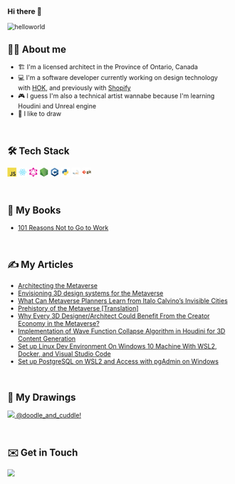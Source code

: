 ### Hi there 👋
![helloworld](https://user-images.githubusercontent.com/13730281/115279837-3295df00-a115-11eb-81e4-d474f099c982.jpg)



## 👩‍💻 About me
- 🏗️ I'm a licensed architect in the Province of Ontario, Canada
- 💻 I'm a software developer currently working on design technology with [HOK](https://www.hok.com/), and previously with [Shopify](https://www.shopify.com/)
- 🎮 I guess I'm also a technical artist wannabe because I'm learning Houdini and Unreal engine
- 🎨 I like to draw

<br>

## 🛠️ Tech Stack
<code><img height="20" src="https://raw.githubusercontent.com/github/explore/80688e429a7d4ef2fca1e82350fe8e3517d3494d/topics/javascript/javascript.png"></code>
<code><img height="20" src="https://raw.githubusercontent.com/github/explore/80688e429a7d4ef2fca1e82350fe8e3517d3494d/topics/react/react.png"></code>
<code><img height="20" src="https://raw.githubusercontent.com/github/explore/5c058a388828bb5fde0bcafd4bc867b5bb3f26f3/topics/graphql/graphql.png"></code>
<code><img height="20" src="https://raw.githubusercontent.com/github/explore/80688e429a7d4ef2fca1e82350fe8e3517d3494d/topics/nodejs/nodejs.png"></code>
<code><img height="20" src="https://raw.githubusercontent.com/github/explore/80688e429a7d4ef2fca1e82350fe8e3517d3494d/topics/cpp/cpp.png"></code>
<code><img height="20" src="https://raw.githubusercontent.com/github/explore/80688e429a7d4ef2fca1e82350fe8e3517d3494d/topics/python/python.png"></code>
<code><img height="20" src="https://raw.githubusercontent.com/github/explore/80688e429a7d4ef2fca1e82350fe8e3517d3494d/topics/mysql/mysql.png"></code>
<code><img height="20" src="https://raw.githubusercontent.com/github/explore/80688e429a7d4ef2fca1e82350fe8e3517d3494d/topics/git/git.png"></code>   

<br>

## 📖 My Books
- [101 Reasons Not to Go to Work](https://www.amazon.com/dp/B0CYKXTM18)
  
<br>

## ✍️ My Articles
- [Architecting the Metaverse](https://chloesun.medium.com/architecting-the-metaverse-106c962ac16d?sk=6f1aefa2d30b4993ef6a73c5ab001a1f)
- [Envisioning 3D design systems for the Metaverse](https://medium.com/@chloesun/envisioning-3d-design-systems-for-the-metaverse-9d5c39f5ef1c)
- [What Can Metaverse Planners Learn from Italo Calvino’s Invisible Cities](https://medium.com/@chloesun/what-metaverse-platforms-can-learn-from-italo-calvinos-invisible-cities-dbebbe14d355)
- [Prehistory of the Metaverse [Translation]](https://chloesun.medium.com/prehistory-of-the-metaverse-translation-57abd572ba3c)
- [Why Every 3D Designer/Architect Could Benefit From the Creator Economy in the Metaverse?](https://chloesun.medium.com/why-every-3d-designer-architect-could-benefit-from-the-creator-economy-in-the-metaverse-9cbdcc8319b0)
- [Implementation of Wave Function Collapse Algorithm in Houdini for 3D Content Generation](https://chloesun.medium.com/implementation-of-wave-function-collapse-algorithm-in-houdini-for-3d-content-generation-76f8eec573b1?sk=0bc35a1f3c18f489e9ff1c07c3aadc03)
- [Set up Linux Dev Environment On Windows 10 Machine With WSL2, Docker, and Visual Studio Code](https://chloesun.medium.com/set-up-linux-dev-environment-on-windows-machine-with-wsl2-docker-and-vs-code-25f167aa71ab?sk=49a55f446e1c186c9815c9232303ba5c)
- [Set up PostgreSQL on WSL2 and Access with pgAdmin on Windows](https://chloesun.medium.com/set-up-postgresql-on-wsl2-and-connect-to-postgresql-with-pgadmin-on-windows-ca7f0b7f38ab?sk=ea75b812297a3f276931a7b38ef6c6ef)

<br>

## 🎨  My Drawings
<a href="https://www.instagram.com/doodle_and_cuddle/" target="_blank"><img src="https://upload.wikimedia.org/wikipedia/commons/thumb/e/e7/Instagram_logo_2016.svg/1024px-Instagram_logo_2016.svg.png" width="20"/> @doodle_and_cuddle!</a>

<br>

## ✉️ Get in Touch
<a href="https://www.linkedin.com/in/chloe-c-s-955a22114/">
  <img align="left" width="22px" src="https://raw.githubusercontent.com/peterthehan/peterthehan/master/assets/linkedin.svg" />
</a>

